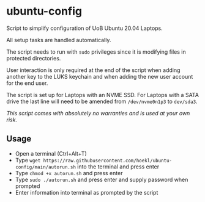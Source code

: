 # ubuntu-config

Script to simplify configuration of UoB Ubuntu 20.04 Laptops.


All setup tasks are handled automatically.

The script needs to run with ```sudo``` privileges since it is modifying files in protected directories.

User interaction is only required at the end of the script when adding another key to the LUKS keychain and when adding the new user account for the end user.

The script is set up for Laptops with an NVME SSD. For Laptops with a SATA drive the last line will need to be amended from ```/dev/nvme0n1p3``` to ```dev/sda3```.

*This script comes with absolutely no warranties and is used at your own risk.*


## Usage

- Open a terminal (Ctrl+Alt+T)
- Type ```wget https://raw.githubusercontent.com/hoekl/ubuntu-config/main/autorun.sh``` into the terminal and press enter
- Type ```chmod +x autorun.sh``` and press enter
- Type ```sudo ./autorun.sh``` and press enter and supply password when prompted
- Enter information into terminal as prompted by the script

